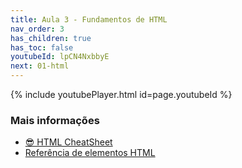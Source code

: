 ```yaml
---
title: Aula 3 - Fundamentos de HTML
nav_order: 3
has_children: true
has_toc: false
youtubeId: lpCN4NxbbyE
next: 01-html
---
```


{% include youtubePlayer.html id=page.youtubeId %}

### Mais informações

<ul>
  <li><a href="https://htmlcheatsheet.com" target="_blank">😎  HTML CheatSheet</a></li>
  <li><a href="https://developer.mozilla.org/pt-BR/docs/Web/HTML/Element" target="_blank">Referência de elementos HTML</a></li>
</ul>
